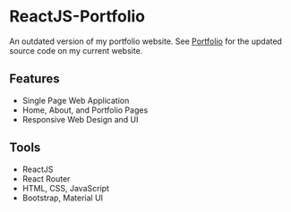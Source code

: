 # ReactJS-Portfolio

An outdated version of my portfolio website. See [Portfolio](https://github.com/echosit/Portfolio) for the updated source code on my current website.

## Features

- Single Page Web Application
- Home, About, and Portfolio Pages
- Responsive Web Design and UI

## Tools

- ReactJS
- React Router
- HTML, CSS, JavaScript
- Bootstrap, Material UI
